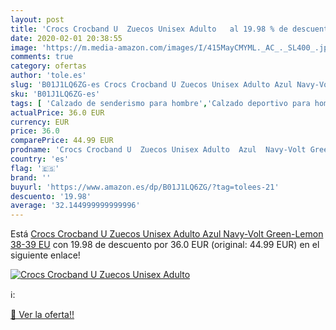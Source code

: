 ```yaml
---
layout: post
title: 'Crocs Crocband U  Zuecos Unisex Adulto   al 19.98 % de descuento'
date: 2020-02-01 20:38:55
image: 'https://m.media-amazon.com/images/I/415MayCMYML._AC_._SL400_.jpg'
comments: true
category: ofertas
author: 'tole.es'
slug: 'B01J1LQ6ZG-es Crocs Crocband U Zuecos Unisex Adulto Azul Navy-Volt...'
sku: 'B01J1LQ6ZG-es'
tags: [ 'Calzado de senderismo para hombre','Calzado deportivo para hombre','Chanclas y sandalias de piscina para hombre','Zapatillas de senderismo para hombre','Zapatillas y calzado deportivo para hombre','Zapatos','Zapatos para hombre','Zapatos y complementos','zuecos', ]
actualPrice: 36.0 EUR
currency: EUR
price: 36.0
comparePrice: 44.99 EUR
prodname: 'Crocs Crocband U  Zuecos Unisex Adulto  Azul  Navy-Volt Green-Lemon   38-39 EU'
country: 'es'
flag: '🇪🇸'
brand: ''
buyurl: 'https://www.amazon.es/dp/B01J1LQ6ZG/?tag=tolees-21'
descuento: '19.98'
average: '32.144999999999996'
---
```


Está [Crocs Crocband U  Zuecos Unisex Adulto  Azul  Navy-Volt Green-Lemon   38-39 EU](https://www.amazon.es/dp/B01J1LQ6ZG/?tag=tolees-21) con 19.98 de descuento por 36.0 EUR (original: 44.99 EUR) en el siguiente enlace!

[![Crocs Crocband U  Zuecos Unisex Adulto  ](https://m.media-amazon.com/images/I/415MayCMYML._AC_._SL400_.jpg)](https://www.amazon.es/dp/B01J1LQ6ZG/?tag=tolees-21)

ℹ️:


[🛒 Ver la oferta!!](https://www.amazon.es/dp/B01J1LQ6ZG/?tag=tolees-21)
